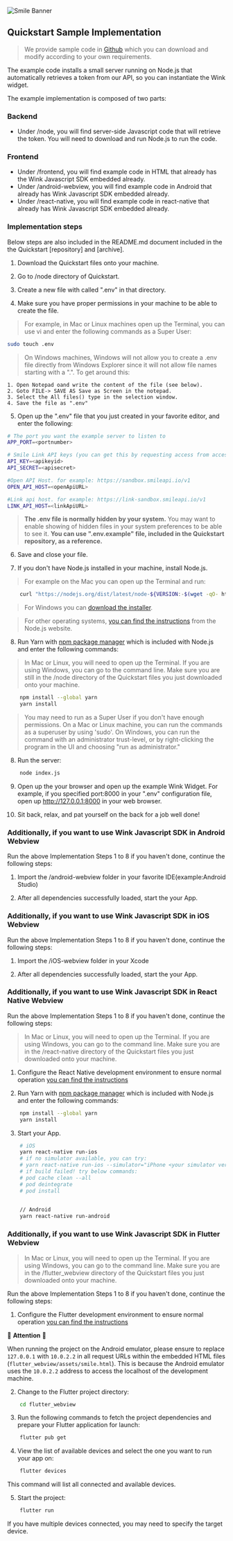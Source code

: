 ![Smile Banner](https://a-cloud.b-cdn.net/media/iW=2340&iH=726&oX=0&oY=0&cW=2340&cH=726/f814cf1173a99228c8a8fb75f74e9d1b.png)

## Quickstart Sample Implementation

> We provide sample code in [Github](https://github.com/SmileAPI/quickstart) which you can download and modify according to your own requirements.

The example code installs a small server running on Node.js that automatically retrieves a token from our API, so you can instantiate the Wink widget.

The example implementation is composed of two parts:

### Backend

-   Under /node, you will find server-side Javascript code that will retrieve the token. You will need to download and run Node.js to run the code.

### Frontend

-   Under /frontend, you will find example code in HTML that already has the Wink Javascript SDK embedded already.
-   Under /android-webview, you will find example code in Android that already has Wink Javascript SDK embedded already.
-   Under /react-native, you will find example code in react-native that already has Wink Javascript SDK embedded already.

### Implementation steps

Below steps are also included in the README.md document included in the the Quickstart [repository] and [archive].

1. Download the Quickstart files onto your machine.

2. Go to /node directory of Quickstart.

3. Create a new file with called ".env" in that directory.

4. Make sure you have proper permissions in your machine to be able to create the file.

> For example, in Mac or Linux machines open up the Terminal, you can use vi and enter the following commands as a Super User:

```bash
sudo touch .env
```

> On Windows machines, Windows will not allow you to create a .env file directly from Windows Explorer since it will not allow file names starting with a ".". To get around this:

```
1. Open Notepad oand write the content of the file (see below).
2. Goto FILE-> SAVE AS Save as Screen in the notepad.
3. Select the All files() type in the selection window.
4. Save the file as ".env"
```

5. Open up the ".env" file that you just created in your favorite editor, and enter the following:

```bash
# The port you want the example server to listen to
APP_PORT=<portnumber>

# Smile Link API keys (you can get this by requesting access from access@getsmileapi.com)
API_KEY=<apikeyid>
API_SECRET=<apisecret>

#Open API Host. for example: https://sandbox.smileapi.io/v1
OPEN_API_HOST=<openApiURL>

#Link api host. for example: https://link-sandbox.smileapi.io/v1
LINK_API_HOST=<linkApiURL>
```

> **The .env file is normally hidden by your system.** You may want to enable showing of hidden files in your system preferences to be able to see it. **You can use ".env.example" file, included in the Quickstart repository, as a reference.**

6. Save and close your file.

7. If you don't have Node.js installed in your machine, install Node.js.

> For example on the Mac you can open up the Terminal and run:

```bash
    curl "https://nodejs.org/dist/latest/node-${VERSION:-$(wget -qO- https://nodejs.org/dist/latest/ | sed -nE 's|.*>node-(.*)\.pkg</a>.*|\1|p')}.pkg" > "$HOME/Downloads/node-latest.pkg" && sudo installer -store -pkg "$HOME/Downloads/node-latest.pkg" -target "/"
```

> For Windows you can [download the installer](https://nodejs.org/en/#home-downloadhead).

> For other operating systems, [you can find the instructions](https://nodejs.org/en/download/package-manager/#macos) from the Node.js website.

8. Run Yarn with [npm package manager](https://www.npmjs.com/) which is included with Node.js and enter the following commands:

> In Mac or Linux, you will need to open up the Terminal. If you are using Windows, you can go to the command line. Make sure you are still in the /node directory of the Quickstart files you just downloaded onto your machine.

```bash
    npm install --global yarn
    yarn install
```

> You may need to run as a Super User if you don't have enough permissions. On a Mac or Linux machine, you can run the commands as a superuser by using 'sudo'. On Windows, you can run the command with an administrator trust-level, or by right-clicking the program in the UI and choosing "run as administrator."

8. Run the server:

```bash
    node index.js
```

9. Open up the your browser and open up the example Wink Widget. For example, if you specified port:8000 in your ".env" configuration file, open up http://127.0.0.1:8000 in your web browser.

10. Sit back, relax, and pat yourself on the back for a job well done!

### Additionally, if you want to use Wink Javascript SDK in Android Webview

Run the above Implementation Steps 1 to 8 if you haven't done, continue the following steps:

1. Import the /android-webview folder in your favorite IDE(example:Android Studio)

2. After all dependencies successfully loaded, start the your App.

### Additionally, if you want to use Wink Javascript SDK in iOS Webview

Run the above Implementation Steps 1 to 8 if you haven't done, continue the following steps:

1. Import the /iOS-webview folder in your Xcode

2. After all dependencies successfully loaded, start the your App.

### Additionally, if you want to use Wink Javascript SDK in React Native Webview

Run the above Implementation Steps 1 to 8 if you haven't done, continue the following steps:

> In Mac or Linux, you will need to open up the Terminal. If you are using Windows, you can go to the command line. Make sure you are in the /react-native directory of the Quickstart files you just downloaded onto your machine.


1. Configure the React Native development environment to ensure normal operation [you can find the instructions](https://reactnative.dev/docs/getting-started)

2. Run Yarn with [npm package manager](https://www.npmjs.com/) which is included with Node.js and enter the following commands:

```bash
    npm install --global yarn
    yarn install
```

3. Start your App.

```bash
    # iOS
    yarn react-native run-ios
    # if no simulator available, you can try:
    # yarn react-native run-ios --simulator="iPhone <your simulator version>"
    # if build failed! try below commands:
    # pod cache clean --all
    # pod deintegrate
    # pod install 
    
```

```bash
    // Android
    yarn react-native run-android
```

### Additionally, if you want to use Wink Javascript SDK in Flutter Webview

> In Mac or Linux, you will need to open up the Terminal. If you are using Windows, you can go to the command line. Make sure you are in the /flutter_webview directory of the Quickstart files you just downloaded onto your machine.


Run the above Implementation Steps 1 to 8 if you haven't done, continue the following steps:

1. Configure the Flutter development environment to ensure normal operation [you can find the instructions](https://flutter.dev/docs/get-started/install)

🚨 **Attention** 🚨

When running the project on the Android emulator, please ensure to replace `127.0.0.1` with `10.0.2.2` in all request URLs within the embedded HTML files (`flutter_webview/assets/smile.html`). This is because the Android emulator uses the `10.0.2.2` address to access the localhost of the development machine.

2. Change to the Flutter project directory:

```bash
    cd flutter_webview
```

3. Run the following commands to fetch the project dependencies and prepare your Flutter application for launch:

```bash
    flutter pub get
```

4. View the list of available devices and select the one you want to run your app on:

```bash
    flutter devices
```

This command will list all connected and available devices.

5. Start the project:

```bash
    flutter run
```

If you have multiple devices connected, you may need to specify the target device.
